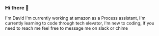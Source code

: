 ### Hi there 👋
 I'm David
 I'm currently working at amazon as a Process assistant, I'm currently learning to code through tech elevator, I'm new to coding, If you need to reach me feel free to message me on slack or chime
<!--
**davidgoldhirsh/davidgoldhirsh** is a ✨ _special_ ✨ repository because its `README.md` (this file) appears on your GitHub profile.

Here are some ideas to get you started:

- 🔭 I’m currently working on ...
- 🌱 I’m currently learning ...
- 👯 I’m looking to collaborate on ...
- 🤔 I’m looking for help with ...
- 💬 Ask me about ...
- 📫 How to reach me: ...
- 😄 Pronouns: ...
- ⚡ Fun fact: ...
-->
